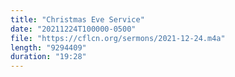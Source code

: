 ```yaml
---
title: "Christmas Eve Service"
date: "20211224T100000-0500"
file: "https://cflcn.org/sermons/2021-12-24.m4a"
length: "9294409"
duration: "19:28"
---
```


